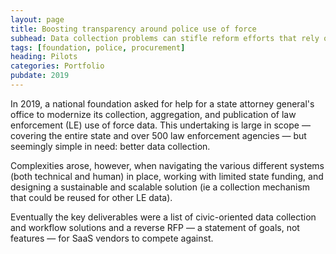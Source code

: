```yaml
---
layout: page
title: Boosting transparency around police use of force
subhead: Data collection problems can stifle reform efforts that rely on data, such as the New Jersey effort to create an "early warning" system for abuse
tags: [foundation, police, procurement]
heading: Pilots
categories: Portfolio
pubdate: 2019
---
```

In 2019, a national foundation asked for help for a state attorney general's office to modernize its collection, aggregation, and publication of law enforcement (LE) use of force data. This undertaking is large in scope — covering the entire state and over 500 law enforcement agencies — but seemingly simple in need: better data collection. 

Complexities arose, however, when navigating the various different systems (both technical and human) in place, working with limited state funding, and designing a sustainable and scalable solution (ie a collection mechanism that could be reused for other LE data). 

Eventually the key deliverables were a list of civic-oriented data collection and workflow solutions and a reverse RFP — a statement of goals, not features — for SaaS vendors to compete against.